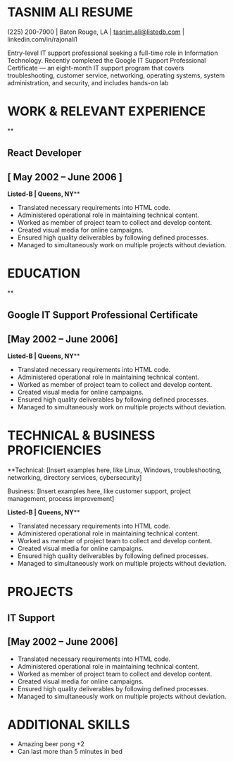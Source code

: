 ﻿# TASNIM ALI RESUME
(225) 200-7900 | Baton Rouge, LA | tasnim.ali@listedb.com | linkedin.com/in/rajonali1

Entry-level IT support professional seeking a full-time role in Information Technology. Recently completed the Google IT Support Professional Certificate — an eight-month IT support program that covers troubleshooting, customer service, networking, operating systems, system administration, and security, and includes hands-on lab

# WORK & RELEVANT EXPERIENCE
**
## React Developer
## [ May 2002 – June 2006 ]

**Listed-B | Queens, NY****
-   Translated necessary requirements into HTML code.
-   Administered operational role in maintaining technical content.
-   Worked as member of project team to collect and develop content.
-   Created visual media for online campaigns.
-   Ensured high quality deliverables by following defined processes.
-   Managed to simultaneously work on multiple projects without deviation.

# EDUCATION
**
## Google IT Support Professional Certificate 
## [May 2002 – June 2006]

**Listed-B | Queens, NY****
-   Translated necessary requirements into HTML code.
-   Administered operational role in maintaining technical content.
-   Worked as member of project team to collect and develop content.
-   Created visual media for online campaigns.
-   Ensured high quality deliverables by following defined processes.
-   Managed to simultaneously work on multiple projects without deviation.

# TECHNICAL & BUSINESS PROFICIENCIES
**Technical: [Insert examples here, like Linux, Windows, troubleshooting, networking, directory services, cybersecurity] 

Business: [Insert examples here, like customer support, project management, process improvement]

**Listed-B | Queens, NY****
-   Translated necessary requirements into HTML code.
-   Administered operational role in maintaining technical content.
-   Worked as member of project team to collect and develop content.
-   Created visual media for online campaigns.
-   Ensured high quality deliverables by following defined processes.
-   Managed to simultaneously work on multiple projects without deviation.


# PROJECTS

## IT Support 
## [May 2002 – June 2006]

-   Translated necessary requirements into HTML code.
-   Administered operational role in maintaining technical content.
-   Worked as member of project team to collect and develop content.
-   Created visual media for online campaigns.
-   Ensured high quality deliverables by following defined processes.
-   Managed to simultaneously work on multiple projects without deviation.

# ADDITIONAL SKILLS

 - Amazing beer pong +2
 - Can last more than 5 minutes in bed


